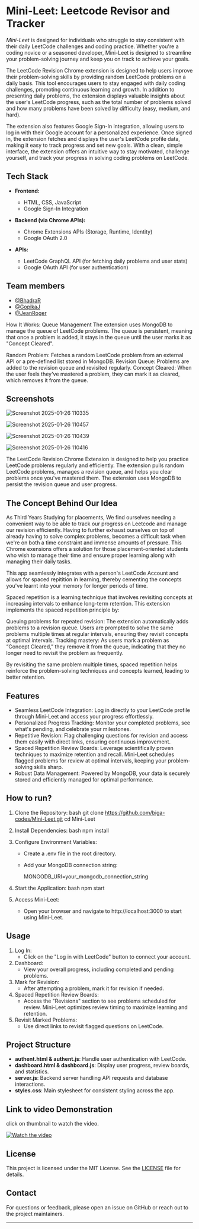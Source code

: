 # Mini-Leet: Leetcode Revisor and Tracker

*Mini-Leet* is designed for individuals who struggle to stay consistent with their daily LeetCode challenges and coding practice. Whether you're a coding novice or a seasoned developer, Mini-Leet is designed to streamline your problem-solving journey and keep you on track to achieve your goals.

The LeetCode Revision Chrome extension is designed to help users improve their problem-solving skills by providing random LeetCode problems on a daily basis. This tool encourages users to stay engaged with daily coding challenges, promoting continuous learning and growth. In addition to presenting daily problems, the extension displays valuable insights about the user's LeetCode progress, such as the total number of problems solved and how many problems have been solved by difficulty (easy, medium, and hard). 

The extension also features Google Sign-In integration, allowing users to log in with their Google account for a personalized experience. Once signed in, the extension fetches and displays the user's LeetCode profile data, making it easy to track progress and set new goals. With a clean, simple interface, the extension offers an intuitive way to stay motivated, challenge yourself, and track your progress in solving coding problems on LeetCode.


## **Tech Stack**

- **Frontend:**
  - HTML, CSS, JavaScript
  - Google Sign-In Integration

- **Backend (via Chrome APIs):**
  - Chrome Extensions APIs (Storage, Runtime, Identity)
  - Google OAuth 2.0

- **APIs:**
  - LeetCode GraphQL API (for fetching daily problems and user stats)
  - Google OAuth API (for user authentication)


## Team members

- [@BhadraR](https://www.github.com/Bhadra2005)
- [@GopikaJ](https://github.com/biga-codes)
- [@JeanRoger](https://github.com/Jean2004-aka)

How It Works:
Queue Management
The extension uses MongoDB to manage the queue of LeetCode problems. The queue is persistent, meaning that once a problem is added, it stays in the queue until the user marks it as "Concept Cleared".

Random Problem: Fetches a random LeetCode problem from an external API or a pre-defined list stored in MongoDB.
Revision Queue: Problems are added to the revision queue and revisited regularly.
Concept Cleared: When the user feels they've mastered a problem, they can mark it as cleared, which removes it from the queue.



## Screenshots

![Screenshot 2025-01-26 110335](https://github.com/user-attachments/assets/f39fb9e7-9982-4a75-8418-e1af91b79436)

![Screenshot 2025-01-26 110457](https://github.com/user-attachments/assets/267f039c-bf28-415a-b085-4535fb2aa1df)

![Screenshot 2025-01-26 110439](https://github.com/user-attachments/assets/a9546254-6a64-4241-b8ba-e5f8f84027e0)

![Screenshot 2025-01-26 110416](https://github.com/user-attachments/assets/46240847-dbf4-4f66-a844-035a8f5e6047)

The LeetCode Revision Chrome Extension is designed to help you practice LeetCode problems regularly and efficiently. The extension pulls random LeetCode problems, manages a revision queue, and helps you clear problems once you've mastered them. The extension uses MongoDB to persist the revision queue and user progress.

## The Concept Behind Our Idea
As Third Years Studying for placements, We find ourselves needing a convenient way to be able to track our progress on Leetcode and manage our revision efficiently. Having to further exhaust ourselves on top of already having to solve complex problems, becomes a difficult task when we're on both a time constraint and immense amounts of pressure. This Chrome exensions offers a solution for those placement-oriented students who wish to manage their time and ensure proper learning along with managing their daily tasks. 

This app seamlessly integrates with a person's LeetCode Account and allows for spaced repitition in learning, thereby cementing the concepts you've learnt into your memory for longer periods of time.

Spaced repetition is a learning technique that involves revisiting concepts at increasing intervals to enhance long-term retention. This extension implements the spaced repetition principle by:

Queuing problems for repeated revision: The extension automatically adds problems to a revision queue. Users are prompted to solve the same problems multiple times at regular intervals, ensuring they revisit concepts at optimal intervals.
Tracking mastery: As users mark a problem as “Concept Cleared,” they remove it from the queue, indicating that they no longer need to revisit the problem as frequently.

By revisiting the same problem multiple times, spaced repetition helps reinforce the problem-solving techniques and concepts learned, leading to better retention.


## Features

- Seamless LeetCode Integration: Log in directly to your LeetCode profile through Mini-Leet and access your progress effortlessly.  
- Personalized Progress Tracking: Monitor your completed problems, see what's pending, and celebrate your milestones.  
- Repetitive Revision: Flag challenging questions for revision and access them easily with direct links, ensuring continuous improvement.  
- Spaced Repetition Review Boards: Leverage scientifically proven techniques to maximize retention and recall. Mini-Leet schedules flagged problems for review at optimal intervals, keeping your problem-solving skills sharp.  
- Robust Data Management: Powered by MongoDB, your data is securely stored and efficiently managed for optimal performance.  


## How to run?

1. Clone the Repository:
   bash
   git clone https://github.com/biga-codes/Mini-Leet.git
   cd Mini-Leet
   
2. Install Dependencies:
   bash
   npm install
   
3. Configure Environment Variables:
   - Create a .env file in the root directory.
   - Add your MongoDB connection string:
     
     MONGODB_URI=your_mongodb_connection_string
     
4. Start the Application:
   bash
   npm start
   
5. Access Mini-Leet:
   - Open your browser and navigate to http://localhost:3000 to start using Mini-Leet.


## Usage

1. Log In:
   - Click on the "Log in with LeetCode" button to connect your account.  
2. Dashboard:
   - View your overall progress, including completed and pending problems.  
3. Mark for Revision:
   - After attempting a problem, mark it for revision if needed.  
4. Spaced Repetition Review Boards:
   - Access the "Revisions" section to see problems scheduled for review. Mini-Leet optimizes review timing to maximize learning and retention.  
5. Revisit Marked Problems:
   - Use direct links to revisit flagged questions on LeetCode.  


## Project Structure

- **authent.html & authent.js**: Handle user authentication with LeetCode.  
- **dashboard.html & dashboard.js**: Display user progress, review boards, and statistics.  
- **server.js**: Backend server handling API requests and database interactions.  
- **styles.css**: Main stylesheet for consistent styling across the app.  

## Link to video Demonstration
click on thumbnail to watch the video.

[![Watch the video](https://img.youtube.com/vi/xjawPvPf2HQ/0.jpg)](https://youtu.be/xjawPvPf2HQ)


## License

This project is licensed under the MIT License. See the [LICENSE](LICENSE) file for details.

## Contact

For questions or feedback, please open an issue on GitHub or reach out to the project maintainers.

---
